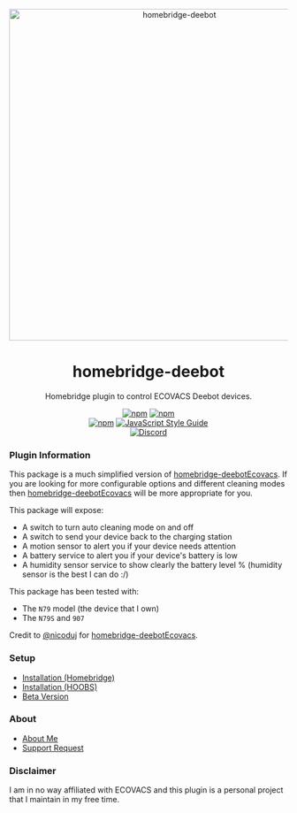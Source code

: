 <p align="center">
   <a href="https://github.com/bwp91/homebridge-deebot"><img alt="homebridge-deebot" src="https://user-images.githubusercontent.com/43026681/95466026-ca9b5a80-0973-11eb-84ec-8c3dff2f655e.png" width="600px"></a>
</p>
<span align="center">
  
# homebridge-deebot 

Homebridge plugin to control ECOVACS Deebot devices.

[![npm](https://img.shields.io/npm/v/homebridge-deebot/latest?label=release)](https://www.npmjs.com/package/homebridge-deebot)
[![npm](https://img.shields.io/npm/v/homebridge-deebot/beta?label=beta)](https://github.com/bwp91/homebridge-deebot/wiki/Beta-Version)   
[![npm](https://img.shields.io/npm/dt/homebridge-deebot)](https://www.npmjs.com/package/homebridge-deebot)
[![JavaScript Style Guide](https://img.shields.io/badge/code_style-standard-brightgreen.svg)](https://standardjs.com)   
[![Discord](https://img.shields.io/discord/432663330281226270?color=728ED5&logo=discord&label=discord)](https://discord.com/channels/432663330281226270/742733745743855627)

</span>

### Plugin Information

This package is a much simplified version of [homebridge-deebotEcovacs](https://github.com/nicoduj/homebridge-deebotEcovacs). If you are looking for more configurable options and different cleaning modes then [homebridge-deebotEcovacs](https://github.com/nicoduj/homebridge-deebotEcovacs) will be more appropriate for you.

This package will expose:
* A switch to turn auto cleaning mode on and off
* A switch to send your device back to the charging station
* A motion sensor to alert you if your device needs attention
* A battery service to alert you if your device's battery is low
* A humidity sensor service to show clearly the battery level % (humidity sensor is the best I can do :/)

This package has been tested with:
* The `N79` model (the device that I own)
* The `N79S` and `907`

Credit to [@nicoduj](https://github.com/nicoduj) for [homebridge-deebotEcovacs](https://github.com/nicoduj/homebridge-deebotEcovacs).

### Setup
* [Installation (Homebridge)](https://github.com/bwp91/homebridge-deebot/wiki/Installation-(Homebridge))
* [Installation (HOOBS)](https://github.com/bwp91/homebridge-deebot/wiki/Installation-(HOOBS))
* [Beta Version](https://github.com/bwp91/homebridge-deebot/wiki/Beta-Version)

### About
* [About Me](https://github.com/sponsors/bwp91)
* [Support Request](https://github.com/bwp91/homebridge-deebot/issues/new/choose)

### Disclaimer
I am in no way affiliated with ECOVACS and this plugin is a personal project that I maintain in my free time.
